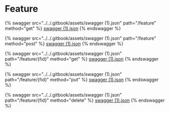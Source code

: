 # Feature

{% swagger src="../../.gitbook/assets/swagger (1).json" path="/feature" method="get" %}
[swagger (1).json](<../../.gitbook/assets/swagger (1).json>)
{% endswagger %}

{% swagger src="../../.gitbook/assets/swagger (1).json" path="/feature" method="post" %}
[swagger (1).json](<../../.gitbook/assets/swagger (1).json>)
{% endswagger %}

{% swagger src="../../.gitbook/assets/swagger (1).json" path="/feature/{fid}" method="get" %}
[swagger (1).json](<../../.gitbook/assets/swagger (1).json>)
{% endswagger %}

{% swagger src="../../.gitbook/assets/swagger (1).json" path="/feature/{fid}" method="put" %}
[swagger (1).json](<../../.gitbook/assets/swagger (1).json>)
{% endswagger %}

{% swagger src="../../.gitbook/assets/swagger (1).json" path="/feature/{fid}" method="delete" %}
[swagger (1).json](<../../.gitbook/assets/swagger (1).json>)
{% endswagger %}
